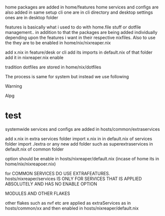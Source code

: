 


home packages are added in home/features
home services and configs are also added in same setup
cli one are in cli directory and desktop settings ones are in desktop folder


features is basically what i used to do with home.file stuff or dotfile management.. in addition to that the packages are being added individually depending upon the features i want in their respective nixfiles. Also to use the they are to be enabled in home/nix/nixreaper.nix 


add x.nix in feature/desk or cli
add its imports in default.nix of that folder
add it in nixreaper.nix enable

tradition dotfiles are stored in home/nix/dotfiles



The process is same for system but instead we use following

> [!WARNING]
> Alpg

test 
====


systemwide services and configs are added in hosts/common/extraservices


add x.nix in extra services folder
import x.nix in in default.nix of services folder
import ./extra or any new add folder such as superextraservices in default.nix of common folder

option should be enable in hosts/nixreaper/default.nix (incase of home its in home/nix/nixreapoer.nix)


for COMMON SERVICES DO USE EXTRAFEATURES. hosts/nixreaper/services IS ONLY FOR SERVICES THAT IS APPLIED ABSOLUTELY AND HAS NO ENABLE OPTION 

MODULES AND OTHER FLAKES

other flakes such as nvf etc are applied as extraServices as in hosts/common/xx and then enabled in hosts/nixreaper/default.nix
